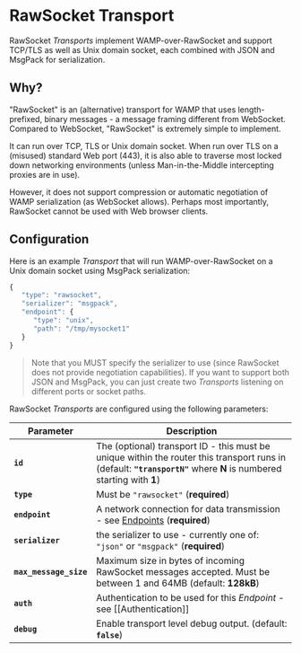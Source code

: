 # RawSocket Transport

RawSocket *Transports* implement WAMP-over-RawSocket and support TCP/TLS as well as Unix domain socket, each combined with JSON and MsgPack for serialization.


## Why?

"RawSocket" is an (alternative) transport for WAMP that uses length-prefixed, binary messages - a message framing different from WebSocket. Compared to WebSocket, "RawSocket" is extremely simple to implement.

It can run over TCP, TLS or Unix domain socket. When run over TLS on a (misused) standard Web port (443), it is also able to traverse most locked down networking environments (unless Man-in-the-Middle intercepting proxies are in use).

However, it does not support compression or automatic negotiation of WAMP serialization (as WebSocket allows). Perhaps most importantly, RawSocket cannot be used with Web browser clients.


## Configuration

Here is an example *Transport* that will run WAMP-over-RawSocket on a Unix domain socket using MsgPack serialization:

```javascript
{
   "type": "rawsocket",
   "serializer": "msgpack",
   "endpoint": {
      "type": "unix",
      "path": "/tmp/mysocket1"
   }
}
```

> Note that you MUST specify the serializer to use (since RawSocket does not provide negotiation capabilities). If you want to support both JSON and MsgPack, you can just create two *Transports* listening on different ports or socket paths.

RawSocket *Transports* are configured using the following parameters:

Parameter | Description
---|----
**`id`** | The (optional) transport ID - this must be unique within the router this transport runs in (default: **`"transportN"`** where **N** is numbered starting with **1**)
**`type`** | Must be `"rawsocket"` (**required**)
**`endpoint`** |  A network connection for data transmission - see [Endpoints](Endpoints) (**required**)
**`serializer`** | the serializer to use - currently one of: `"json"` or `"msgpack"` (**required**)
**`max_message_size`** | Maximum size in bytes of incoming RawSocket messages accepted. Must be between 1 and 64MB (default: **128kB**)
**`auth`** | Authentication to be used for this *Endpoint* - see [[Authentication]]
**`debug`** | Enable transport level debug output. (default: **`false`**)

